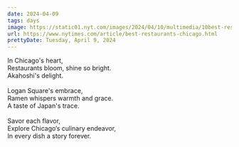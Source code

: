 ```yaml
---
date: 2024-04-09
tags: days
image: https://static01.nyt.com/images/2024/04/10/multimedia/10best-restaurants-chicago31-vlzf/08best-restaurants-chicago31-vlzf-facebookJumbo.jpg
url: https://www.nytimes.com/article/best-restaurants-chicago.html
prettyDate: Tuesday, April 9, 2024
---
```

In Chicago's heart,<br>Restaurants bloom, shine so bright.<br>Akahoshi's delight.<br><br>Logan Square's embrace,<br>Ramen whispers warmth and grace.<br>A taste of Japan's trace.<br><br>Savor each flavor,<br>Explore Chicago’s culinary endeavor,<br>In every dish a story forever.